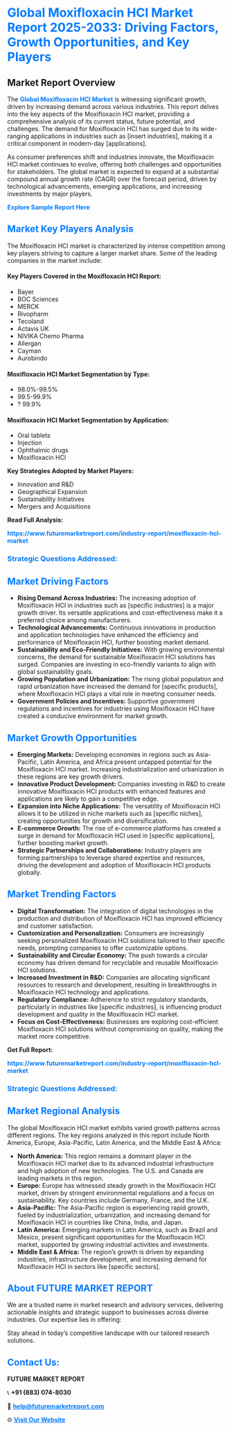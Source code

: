 <h1 style="color: #007BFF;">Global Moxifloxacin HCl Market Report 2025-2033: Driving Factors, Growth Opportunities, and Key Players</h1>

<section id="overview">
<h2>Market Report Overview</h2>
<p>The <a href="https://www.futuremarketreport.com/industry-report/moxifloxacin-hcl-market" style="color: #007BFF; text-decoration: none;"><strong>Global Moxifloxacin HCl Market</strong></a> is witnessing significant growth, driven by increasing demand across various industries. This report delves into the key aspects of the Moxifloxacin HCl market, providing a comprehensive analysis of its current status, future potential, and challenges. The demand for Moxifloxacin HCl has surged due to its wide-ranging applications in industries such as [insert industries], making it a critical component in modern-day [applications].</p>
<p>As consumer preferences shift and industries innovate, the Moxifloxacin HCl market continues to evolve, offering both challenges and opportunities for stakeholders. The global market is expected to expand at a substantial compound annual growth rate (CAGR) over the forecast period, driven by technological advancements, emerging applications, and increasing investments by major players.</p>
</section>

<section id="overview">
<p><a href="https://www.futuremarketreport.com/request-sample/reportId=121829" style="color: #007BFF; text-decoration: none;"><strong>Explore Sample Report Here</strong></a></p>
</section>

<section id="key-players">
<h2 style="color: #007BFF;">Market Key Players Analysis</h2>
<p>The Moxifloxacin HCl market is characterized by intense competition among key players striving to capture a larger market share. Some of the leading companies in the market include:</p>
<h4>Key Players Covered in the Moxifloxacin HCl Report:</h4>
<ul><li>Bayer</li><li>BOC Sciences</li><li>MERCK</li><li>Rivopharm</li><li>Tecoland</li><li>Actavis UK</li><li>NIVIKA Chemo Pharma</li><li>Allergan</li><li>Cayman</li><li>Aurobindo</li></ul>
<h4>Moxifloxacin HCl Market Segmentation by Type:</h4>
<ul><li>98.0%-99.5%</li><li>99.5-99.9%</li><li>? 99.9%</li></ul>

<h4>Moxifloxacin HCl Market Segmentation by Application:</h4>
<ul><li>Oral tablets</li><li>Injection</li><li>Ophthalmic drugs</li><li>Moxifloxacin HCl</li></ul>
<p><strong>Key Strategies Adopted by Market Players:</strong></p>
<ul>
<li>Innovation and R&D</li>
<li>Geographical Expansion</li>
<li>Sustainability Initiatives</li>
<li>Mergers and Acquisitions</li>
</ul>
</section>

<section>
<p><strong>Read Full Analysis: </strong></p><a href="https://www.futuremarketreport.com/industry-report/moxifloxacin-hcl-market" style="color: #007BFF; text-decoration: none;"><strong>https://www.futuremarketreport.com/industry-report/moxifloxacin-hcl-market</strong></a>
<h3 style="color: #007BFF;">Strategic Questions Addressed:</h3>
</section>

<section id="driving-factors">
<h2 style="color: #007BFF;">Market Driving Factors</h2>
<ul>
<li><strong>Rising Demand Across Industries:</strong> The increasing adoption of Moxifloxacin HCl in industries such as [specific industries] is a major growth driver. Its versatile applications and cost-effectiveness make it a preferred choice among manufacturers.</li>
<li><strong>Technological Advancements:</strong> Continuous innovations in production and application technologies have enhanced the efficiency and performance of Moxifloxacin HCl, further boosting market demand.</li>
<li><strong>Sustainability and Eco-Friendly Initiatives:</strong> With growing environmental concerns, the demand for sustainable Moxifloxacin HCl solutions has surged. Companies are investing in eco-friendly variants to align with global sustainability goals.</li>
<li><strong>Growing Population and Urbanization:</strong> The rising global population and rapid urbanization have increased the demand for [specific products], where Moxifloxacin HCl plays a vital role in meeting consumer needs.</li>
<li><strong>Government Policies and Incentives:</strong> Supportive government regulations and incentives for industries using Moxifloxacin HCl have created a conducive environment for market growth.</li>
</ul>
</section>

<section id="growth-opportunities">
<h2 style="color: #007BFF;">Market Growth Opportunities</h2>
<ul>
<li><strong>Emerging Markets:</strong> Developing economies in regions such as Asia-Pacific, Latin America, and Africa present untapped potential for the Moxifloxacin HCl market. Increasing industrialization and urbanization in these regions are key growth drivers.</li>
<li><strong>Innovative Product Development:</strong> Companies investing in R&D to create innovative Moxifloxacin HCl products with enhanced features and applications are likely to gain a competitive edge.</li>
<li><strong>Expansion into Niche Applications:</strong> The versatility of Moxifloxacin HCl allows it to be utilized in niche markets such as [specific niches], creating opportunities for growth and diversification.</li>
<li><strong>E-commerce Growth:</strong> The rise of e-commerce platforms has created a surge in demand for Moxifloxacin HCl used in [specific applications], further boosting market growth.</li>
<li><strong>Strategic Partnerships and Collaborations:</strong> Industry players are forming partnerships to leverage shared expertise and resources, driving the development and adoption of Moxifloxacin HCl products globally.</li>
</ul>
</section>

<section id="trending-factors">
<h2 style="color: #007BFF;">Market Trending Factors</h2>
<ul>
<li><strong>Digital Transformation:</strong> The integration of digital technologies in the production and distribution of Moxifloxacin HCl has improved efficiency and customer satisfaction.</li>
<li><strong>Customization and Personalization:</strong> Consumers are increasingly seeking personalized Moxifloxacin HCl solutions tailored to their specific needs, prompting companies to offer customizable options.</li>
<li><strong>Sustainability and Circular Economy:</strong> The push towards a circular economy has driven demand for recyclable and reusable Moxifloxacin HCl solutions.</li>
<li><strong>Increased Investment in R&D:</strong> Companies are allocating significant resources to research and development, resulting in breakthroughs in Moxifloxacin HCl technology and applications.</li>
<li><strong>Regulatory Compliance:</strong> Adherence to strict regulatory standards, particularly in industries like [specific industries], is influencing product development and quality in the Moxifloxacin HCl market.</li>
<li><strong>Focus on Cost-Effectiveness:</strong> Businesses are exploring cost-efficient Moxifloxacin HCl solutions without compromising on quality, making the market more competitive.</li>
</ul>
</section>

<section>
<p><strong>Get Full Report: </strong></p><a href="https://www.futuremarketreport.com/industry-report/moxifloxacin-hcl-market" style="color: #007BFF; text-decoration: none;"><strong>https://www.futuremarketreport.com/industry-report/moxifloxacin-hcl-market</strong></a>
<h3 style="color: #007BFF;">Strategic Questions Addressed:</h3>
</section>


<section id="regional-analysis">
<h2 style="color: #007BFF;">Market Regional Analysis</h2>
<p>The global Moxifloxacin HCl market exhibits varied growth patterns across different regions. The key regions analyzed in this report include North America, Europe, Asia-Pacific, Latin America, and the Middle East & Africa:</p>
<ul>
<li><strong>North America:</strong> This region remains a dominant player in the Moxifloxacin HCl market due to its advanced industrial infrastructure and high adoption of new technologies. The U.S. and Canada are leading markets in this region.</li>
<li><strong>Europe:</strong> Europe has witnessed steady growth in the Moxifloxacin HCl market, driven by stringent environmental regulations and a focus on sustainability. Key countries include Germany, France, and the U.K.</li>
<li><strong>Asia-Pacific:</strong> The Asia-Pacific region is experiencing rapid growth, fueled by industrialization, urbanization, and increasing demand for Moxifloxacin HCl in countries like China, India, and Japan.</li>
<li><strong>Latin America:</strong> Emerging markets in Latin America, such as Brazil and Mexico, present significant opportunities for the Moxifloxacin HCl market, supported by growing industrial activities and investments.</li>
<li><strong>Middle East & Africa:</strong> The region’s growth is driven by expanding industries, infrastructure development, and increasing demand for Moxifloxacin HCl in sectors like [specific sectors].</li>
</ul>
</section>

<footer>
<h2 style="color: #007BFF;">About FUTURE MARKET REPORT</h2>
<p>We are a trusted name in market research and advisory services, delivering actionable insights and strategic support to businesses across diverse industries. Our expertise lies in offering:</p>

<p>Stay ahead in today’s competitive landscape with our tailored research solutions.</p>

<h2 style="color: #007BFF;">Contact Us:</h2>
<p><strong>FUTURE MARKET REPORT</strong></p>
<p>📞 <strong>+91 (883) 074-8030</strong></p>
<p>📧 <strong><a href="mailto:help@futuremarketreport.com" style="color: #007BFF;">help@futuremarketreport.com</a></strong></p>
<p>🌐 <strong><a href="https://www.futuremarketreport.com/" style="color: #007BFF;">Visit Our Website</a></strong></p>
</footer>